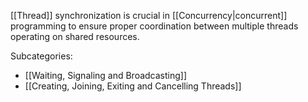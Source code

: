 [[Thread]] synchronization is crucial in [[Concurrency|concurrent]] programming to ensure proper coordination between multiple threads operating on shared resources. 

Subcategories:
- [[Waiting, Signaling and Broadcasting]]
- [[Creating, Joining, Exiting and Cancelling Threads]]